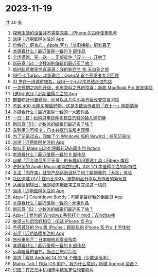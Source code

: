 # 2023-11-19

共 40 条

<!-- BEGIN SSPAI -->
<!-- 最后更新时间 2023-11-19 23:03:44 +0800 -->
1. [探索生活的设备并不需要完美：iPhone 的四年使用思考](https://sspai.com/post/84362)
1. [派评 | 近期值得关注的 App](https://sspai.com/post/84389)
1. [价格好、更省心：Apple 官方「以旧换新」更划算了](https://sspai.com/post/84348)
1. [本周看什么 | 最近值得一看的 9 部作品](https://sspai.com/post/84326)
1. [全场满赠、买一送一，正版软件「双十一」开始了](https://sspai.com/post/84322)
1. [新玩意 164｜少数派的编辑们最近买了啥？](https://sspai.com/post/84306)
1. [临时起意收获惊喜满满：我的新西兰 10 天自驾之旅](https://sspai.com/post/84239)
1. [GPT-4 Turbo、功能融合：OpenAI 首个开发者大会回顾](https://sspai.com/post/84234)
1. [31 岁在一线城市被裁，我用一个小程序总结走过的路](https://sspai.com/post/83956)
1. [一次预期之内的升级，也有意料之外的惊喜：新款 MacBook Pro 首发体验](https://sspai.com/post/84212)
1. [[送码] 派评 | 近期值得关注的 App](https://sspai.com/post/84194)
1. [既要吃好也要健康，你可以从几件小事开始改变饮食习惯](https://sspai.com/post/84033)
1. [不到 400 元能买哪些好物，这是少数派作者的「双十一」购物清单](https://sspai.com/post/83991)
1. [本周看什么 | 最近值得一看的一大簇作品](https://sspai.com/post/84116)
1. [一日一技 | 如何只用软件实现显示器的输入源切换](https://sspai.com/post/83908)
1. [新玩意 163｜少数派的编辑们最近买了啥？](https://sspai.com/post/84088)
1. [车到用时不恨少：日本共享汽车服务观察](https://sspai.com/post/83639)
1. [为了记录过去，我做了个 Windows 版的 Rewind：捕风记录仪](https://sspai.com/post/83590)
1. [派评 | 近期值得关注的 App](https://sspai.com/post/83965)
1. [如何用 Make 自动化将即刻动态同步到 Notion](https://sspai.com/post/83490)
1. [本周看什么 | 最近值得一看的 9 部作品](https://sspai.com/post/83906)
1. [自嘲「万金油但平平无奇」的有趣知识管理工具：Fibery 体验](https://sspai.com/post/83859)
1. [更好用的 Apple Music 和隔空投送，iOS 17.1 中值得关注的新特性](https://sspai.com/post/83879)
1. [关注「内在美」社交产品达到目标了吗？聊聊我的「犬岛」体验](https://sspai.com/post/83758)
1. [社区速递 017 | 性价比SSD、宠物用品分享以及作者的新玩意](https://sspai.com/post/83832)
1. [从阅读到输出，我是如何用数字工具完成这一切的](https://sspai.com/post/83467)
1. [派评 | 近期值得关注的 App](https://sspai.com/post/83806)
1. [App+1 | Countdown Buddy：可能是最好看的倒数日 App](https://sspai.com/post/83729)
1. [本周看什么 | 最近值得一看的一大束作品](https://sspai.com/post/83726)
1. [新玩意 162｜少数派的编辑们最近买了啥？](https://sspai.com/post/83702)
1. [App+1 | 给你的 Windows 系统打上 mod：Windhawk](https://sspai.com/post/83569)
1. [失望三年后恰好相见：闲话 iPhone 15 Pro](https://sspai.com/post/83577)
1. [手感最好的 Pro 级 iPhone：聊聊我的 iPhone 15 Pro 上手体验](https://sspai.com/post/83552)
1. [派评 | 近期值得关注的 App](https://sspai.com/post/83631)
1. [告别电影荒：日本电影观看全指南](https://sspai.com/post/83412)
1. [本周看什么 | 最近值得一看的 9 部作品](https://sspai.com/post/83550)
1. [远离喧嚣的自在，新西兰旅程片段](https://sspai.com/post/83411)
1. [具透 | 喜欢 Android 14 的 14 个理由（少数派版本）](https://sspai.com/post/83501)
1. [Matrix Talk | 作为 iOS 用户，我为什么换到 / 新增 Android 设备？](https://sspai.com/post/83445)
1. [识图：在茫茫手机相册中精准定位想要照片](https://sspai.com/post/83441)
<!-- END SSPAI -->